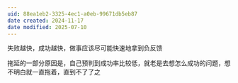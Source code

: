 ```yaml
---
uid: 88ea1eb2-3325-4ec1-a0eb-99671db5eb87
date created: 2024-11-17
date modified: 2025-07-10
---
```


失败越快，成功越快，做事应该尽可能快速地拿到负反馈

拖延的一部分原因是，自己预判到成功率比较低，就老是去想怎么成功的问题，想不明白就一直拖着，直到不了了之
